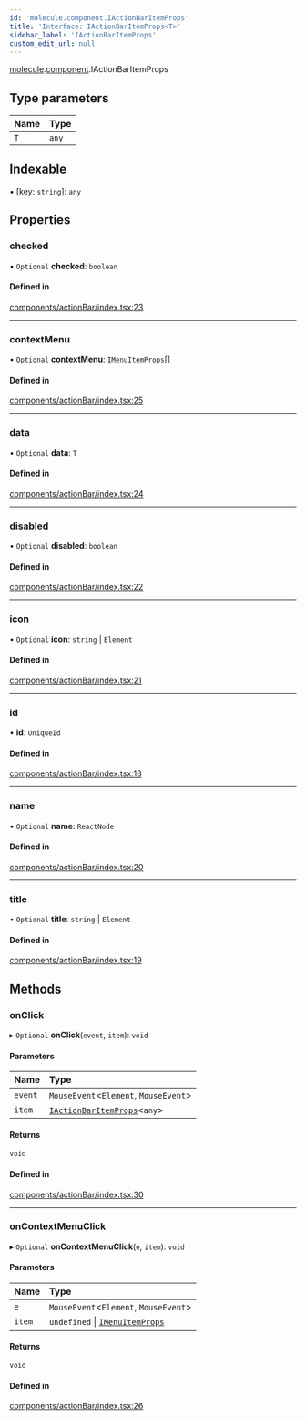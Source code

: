 ```yaml
---
id: 'molecule.component.IActionBarItemProps'
title: 'Interface: IActionBarItemProps<T>'
sidebar_label: 'IActionBarItemProps'
custom_edit_url: null
---
```


[molecule](../namespaces/molecule).[component](../namespaces/molecule.component).IActionBarItemProps

## Type parameters

| Name | Type  |
| :--- | :---- |
| `T`  | `any` |

## Indexable

▪ [key: `string`]: `any`

## Properties

### checked

• `Optional` **checked**: `boolean`

#### Defined in

[components/actionBar/index.tsx:23](https://github.com/DTStack/molecule/blob/927b7d39/src/components/actionBar/index.tsx#L23)

---

### contextMenu

• `Optional` **contextMenu**: [`IMenuItemProps`](molecule.component.IMenuItemProps)[]

#### Defined in

[components/actionBar/index.tsx:25](https://github.com/DTStack/molecule/blob/927b7d39/src/components/actionBar/index.tsx#L25)

---

### data

• `Optional` **data**: `T`

#### Defined in

[components/actionBar/index.tsx:24](https://github.com/DTStack/molecule/blob/927b7d39/src/components/actionBar/index.tsx#L24)

---

### disabled

• `Optional` **disabled**: `boolean`

#### Defined in

[components/actionBar/index.tsx:22](https://github.com/DTStack/molecule/blob/927b7d39/src/components/actionBar/index.tsx#L22)

---

### icon

• `Optional` **icon**: `string` \| `Element`

#### Defined in

[components/actionBar/index.tsx:21](https://github.com/DTStack/molecule/blob/927b7d39/src/components/actionBar/index.tsx#L21)

---

### id

• **id**: `UniqueId`

#### Defined in

[components/actionBar/index.tsx:18](https://github.com/DTStack/molecule/blob/927b7d39/src/components/actionBar/index.tsx#L18)

---

### name

• `Optional` **name**: `ReactNode`

#### Defined in

[components/actionBar/index.tsx:20](https://github.com/DTStack/molecule/blob/927b7d39/src/components/actionBar/index.tsx#L20)

---

### title

• `Optional` **title**: `string` \| `Element`

#### Defined in

[components/actionBar/index.tsx:19](https://github.com/DTStack/molecule/blob/927b7d39/src/components/actionBar/index.tsx#L19)

## Methods

### onClick

▸ `Optional` **onClick**(`event`, `item`): `void`

#### Parameters

| Name    | Type                                                                    |
| :------ | :---------------------------------------------------------------------- |
| `event` | `MouseEvent`<`Element`, `MouseEvent`\>                                  |
| `item`  | [`IActionBarItemProps`](molecule.component.IActionBarItemProps)<`any`\> |

#### Returns

`void`

#### Defined in

[components/actionBar/index.tsx:30](https://github.com/DTStack/molecule/blob/927b7d39/src/components/actionBar/index.tsx#L30)

---

### onContextMenuClick

▸ `Optional` **onContextMenuClick**(`e`, `item`): `void`

#### Parameters

| Name   | Type                                                                 |
| :----- | :------------------------------------------------------------------- |
| `e`    | `MouseEvent`<`Element`, `MouseEvent`\>                               |
| `item` | `undefined` \| [`IMenuItemProps`](molecule.component.IMenuItemProps) |

#### Returns

`void`

#### Defined in

[components/actionBar/index.tsx:26](https://github.com/DTStack/molecule/blob/927b7d39/src/components/actionBar/index.tsx#L26)
